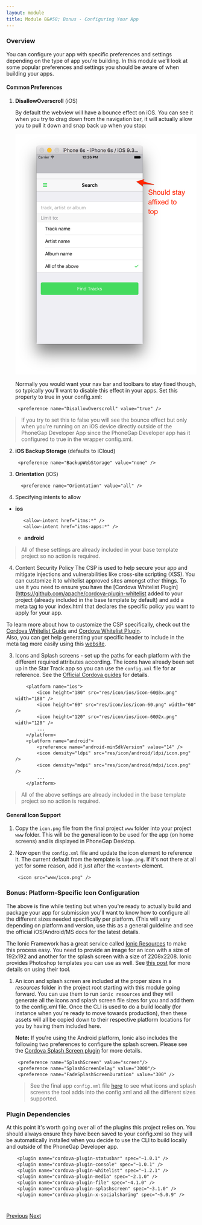 ```yaml
---
layout: module
title: Module 8&#58; Bonus - Configuring Your App
---
```


### Overview
You can configure your app with specific preferences and settings depending on the type of app you're building. In this module we'll look at some popular preferences and settings you should be aware of when building your apps.

#### Common Preferences
1. **DisallowOverscroll** (iOS)

   By default the webview will have a bounce effect on iOS. You can see it when you try to drag down from the navigation bar, it will actually allow you to pull it down and snap back up when you stop:

    <img class="screenshot-md" src="images/bounce.png"/>

   Normally you would want your nav bar and toolbars to stay fixed though, so typically
   you'll want to disable this effect in your apps. Set this property to true in your config.xml:

        <preference name="DisallowOverscroll" value="true" />

  > If you try to set this to false you will see the bounce effect but only when you're running on an iOS
  device directly outside of the PhoneGap Developer App since the PhoneGap Developer app has it configured
  to true in the wrapper config.xml.       

2. **iOS Backup Storage** (defaults to iCloud)

        <preference name="BackupWebStorage" value="none" />

3. **Orientation** (iOS)

         <preference name="Orientation" value="all" />

3. Specifying intents to allow
- **ios**

         <allow-intent href="itms:*" />
         <allow-intent href="itms-apps:*" />

    - **android**
         <allow-intent href="market:*" />

>All of these settings are already included in your base template project so no action is required.

4. Content Security Policy
The CSP is used to help secure your app and mitigate injections and vulnerabilities like cross-site scripting (XSS). You can customize it to
whitelist approved sites amongst other things. To use it you need to ensure you have the [Cordova Whitelist Plugin](https://github.com/apache/cordova-plugin-whitelist
added to your project (already included in the base template by default) and add a meta tag to your index.html that declares the specific policy
 you want to apply for your app.

    <meta http-equiv="Content-Security-Policy" content="default-src 'self' data: gap: https://ssl.gstatic.com` `https://api.spotify.com 'unsafe-eval' 'unsafe-inline' ws://localhost:3000; 
    style-src 'self' 'unsafe-inline';` `media-src *; img-src * data:">


To learn more about how to customize the CSP specifically, check out the [Cordova Whitelist Guide](http://cordova.apache.org/docs/en/latest/guide/appdev/whitelist/index.html)
  and [Cordova Whitelist Plugin](https://github.com/apache/cordova-plugin-whitelist/blob/master/README.md#content-security-policy).  
 Also, you can get help generating your specific header to include in the meta tag more easily using this [website](http://cspisawesome.com/).

3. Icons and Splash screens - set up the paths for each platform with the different required attributes according. The icons
have already been set up in the Star Track app so you can use the `config.xml` file for ar reference. See the
[Official Cordova guides](https://cordova.apache.org/docs/en/latest/config_ref/images.html) for details. 

           <platform name="ios">
               <icon height="180" src="res/icon/ios/icon-60@3x.png" width="180" />
               <icon height="60" src="res/icon/ios/icon-60.png" width="60" />
               <icon height="120" src="res/icon/ios/icon-60@2x.png" width="120" />      
               ...
           </platform>
           <platform name="android">
               <preference name="android-minSdkVersion" value="14" />
               <icon density="ldpi" src="res/icon/android/ldpi/icon.png" />
               <icon density="mdpi" src="res/icon/android/mdpi/icon.png" />
               ...
           </platform>

 >All of the above settings are already included in the base template project so no action is required.


#### General Icon Support
1. Copy the `icon.png` file from the final project `www` folder into your project `www` folder. This will be the general icon to be used for the app (on home screens) and is displayed
in PhoneGap Desktop.

2. Now open the `config.xml` file and update the icon element to reference it. The current default from the template is `logo.png`. If it's not there at all yet for some reason, add it just
after the `<content>` element.

        <icon src="www/icon.png" />

### Bonus: Platform-Specific Icon Configuration
The above is fine while testing but when you're ready to actually build and package your app for submission you'll want to know how to
configure all the different sizes needed specifically per platform. (This will vary depending on platform and version, use this as a general guideline
and see the official iOS/Android/MS docs for the latest details.

The Ionic Framework has a great service called [Ionic Resources](http://blog.ionic.io/automating-icons-and-splash-screens/) to make this process easy. You need to provide an image for an icon
with a size of 192x192 and another for the splash screen with a size of 2208x2208. Ionic provides Photoshop templates you can use as well.
See [this post](http://blog.ionic.io/automating-icons-and-splash-screens/) for more details on using their tool.

1. An icon and splash screen are included at the proper sizes in a *resources* folder in the project root starting with this module going forward. You can
use them to run `ionic resources` and they will generate all the icons and splash screen file sizes for you and add them to the config.xml file.
Once the CLI is used to do a build locally (for instance when you're ready to move towards production), then
these assets will all be copied down to their respective platform locations for you by having them included here.

    **Note:** If you're using the Android platform, Ionic also includes the following two preferences to configure the splash screen.
    Please see the [Cordova Splash Screen plugin](https://github.com/apache/cordova-plugin-splashscreen) for more details.

        <preference name="SplashScreen" value="screen"/>
        <preference name="SplashScreenDelay" value="3000"/>
        <preference name="FadeSplashScreenDuration" value="300" />

   >See the final app `config.xml` file [here](https://github.com/hollyschinsky/spotify-browser/blob/master/config.xml) to see what icons and splash screens the tool adds into the config.xml
    and all the different sizes supported.

### Plugin Dependencies
At this point it's worth going over all of the plugins this project relies on. You should always ensure they have been saved to your
 config.xml so they will be automatically installed when you decide to use the CLI to build locally and outside of the PhoneGap 
 Developer app.

        <plugin name="cordova-plugin-statusbar" spec="~1.0.1" />
        <plugin name="cordova-plugin-console" spec="~1.0.1" />
        <plugin name="cordova-plugin-whitelist" spec="~1.2.1" />
        <plugin name="cordova-plugin-media" spec="~2.1.0" />
        <plugin name="cordova-plugin-file" spec="~4.1.0" />
        <plugin name="cordova-plugin-splashscreen" spec="~3.1.0" />
        <plugin name="cordova-plugin-x-socialsharing" spec="~5.0.9" />

<div class="row" style="margin-top:40px;">
<div class="col-sm-12">
<a href="lesson7.html" class="btn btn-default"><i class="glyphicon glyphicon-chevron-left"></i> Previous</a>
<a href="lesson9.html" class="btn btn-default pull-right">Next <i class="glyphicon
glyphicon-chevron-right"></i></a>
</div>
</div>
